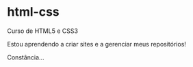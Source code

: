 # html-css
 Curso de HTML5 e CSS3

Estou aprendendo a criar sites e a gerenciar meus repositórios!

Constância...